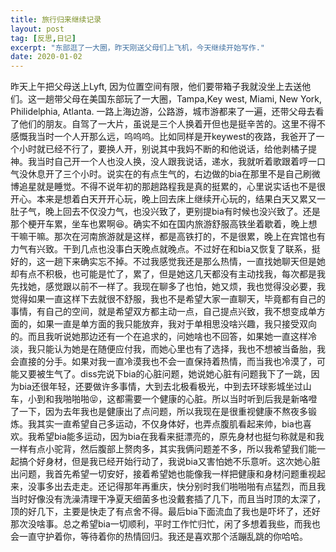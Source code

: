 ```yaml
---
title: 旅行归来继续记录
layout: post
tag: [反思,日记]
excerpt: "东部逛了一大圈，昨天刚送父母们上飞机，今天继续开始写作."
date: 2020-01-02
---
```


昨天上午把父母送上Lyft, 因为位置空间有限，他们要带箱子我就没坐上去送他们。这一趟带父母在美国东部玩了一大圈，Tampa,Key west, Miami, New York, Philidelphia, Atlanta. 一路上海边游，公路游，城市游都来了一遍，还带父母去看了他们的朋友。自驾了一大片，虽说是三个人换着开但也是挺辛苦的。这里不得不感慨我当时一个人开那么远，呜呜呜。比如同样是开keywest的夜路，我爸开了一个小时就已经不行了，要换人开，别说其中我妈不断的和他说话，给他剥橘子提神。我当时自己开一个人也没人换，没人跟我说话，递水，我就听着歌跟着哼一口气没休息开了三个小时。说实在的有点生气的，右边做的bia在那里不是自己刷微博追星就是睡觉。不得不说年初的那趟路程我是真的挺累的，心里说实话也不是很开心。本来是想着白天开开心玩，晚上回去床上继续开心玩的，结果白天又累又一肚子气，晚上回去不仅没力气，也没兴致了，更别提bia有时候也没兴致了。还是那个梗开车累，坐车也累啊😆。确实不如在国内旅游舒服高铁坐着歇着，晚上想干嘛干嘛。那次在河南旅游就是这样，都是高铁打的，不是很累，晚上在宾馆也有力气有兴致。干到几点也没事白天晚点就晚点。不过好在和bia又恢复了联系，挺好的，这一趟下来确实忘不掉。不过我感觉我还是那么热情，一直找她聊天但是她却有点不积极，也可能是忙了，累了，但是她这几天都没有主动找我，每次都是我先找她，感觉跟以前不一样了。我现在聊多了也怕，她又烦，我也觉得没必要，我觉得如果一直这样下去就很不舒服，我也不是希望大家一直聊天，毕竟都有自己的事情，有自己的空间，就是希望双方都主动一点，自己提点兴致，我不想变成单方面的，如果一直是单方面的我只能放弃，我对于单相思没啥兴趣，我只接受双向的。而且我听说她那边还有一个在追求的，问她啥也不回答，如果她一直这样冷淡，我只能认为她是在随便应付我，而她心里也有了选择，我也不想被当备胎，我会直接的分手。如果对我一直冷漠我也不会一直保持着热情，而当我也冷漠了，可能又要被生气了。diss完说下bia的心脏问题，她说她心脏有问题我下了一跳，因为bia还很年轻，还要做许多事情，大到去北极看极光，中到去环球影城坐过山车，小到和我啪啪啪😝，这都需要一个健康的心脏。所以当时听到后我是新咯噔了一下，因为去年我也是健康出了点问题，所以我现在是很重视健康不熬夜多锻炼。我其实一直希望自己多运动，不仅身体好，也弄点腹肌看起来帅，bia也喜欢。我希望bia能多运动，因为bia在我看来挺漂亮的，原先身材也挺匀称就是和我一样有点小驼背，然后腹部上赘肉多，其实我俩问题差不多，所以我希望我们能一起搞个好身材，但是我已经开始行动了，我说bia又害怕她不乐意听。这次她心脏出问题，我首先希望一切安好，接着希望她也能像我一样把健康和身材问题重视起来，没事多出去走走。还记得那年再重庆，快分别时我们啪啪啪有点猛烈，而且我当时好像没有洗澡清理干净夏天细菌多也没戴套插了几下，而且当时顶的太深了，顶的好几下，主要是快走了有点舍不得。最后bia下面流血了我也是吓坏了，还好那次没啥事。总之希望bia一切顺利，平时工作忙归忙，闲了多想着我些，而我也会一直守护着你，等待着你的热情回归。我还是喜欢那个活蹦乱跳的你哈哈。

